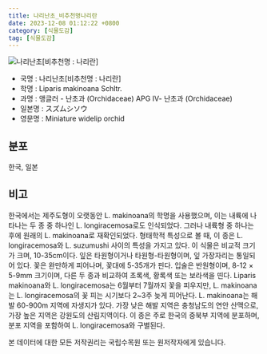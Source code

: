 ```yaml
---
title: 나리난초_비추천명나리란
date: 2023-12-08 01:12:22 +0800
category: [식물도감]
tag: [식물도감]
---
```




![나리난초[비추천명 : 나리란]](/fileUpload/plants/basic/Orchidaceae/Liparis/15370/1_th2.JPG)
- 국명 : 나리난초[비추천명 : 나리란]
- 학명 : Liparis makinoana Schltr.
- 과명 : 앵글러 - 난초과 (Orchidaceae) APG Ⅳ- 난초과 (Orchidaceae)
- 일본명 : スズムシソウ
- 영문명 : Miniature widelip orchid


## 분포
한국, 일본
## 비고
한국에서는 제주도형이 오랫동안 L. makinoana의 학명을 사용했으며, 이는 내륙에 나타나는 두 종 중 하나인 L. longiracemosa로도 인식되었다. 그러나 내륙형 중 하나는 후에 원래의 L. makinoana로 재확인되었다. 형태학적 특성으로 볼 때, 이 종은 L. longiracemosa와 L. suzumushi 사이의 특성을 가지고 있다. 이 식물은 비교적 크기가 크며, 10-35cm이다. 잎은 타원형이거나 타원형-타원형이며, 잎 가장자리는 통일되어 있다. 꽃은 완만하게 피어나며, 꽃대에 5-35개가 핀다. 입술은 반원형이며, 8-12 × 5-9mm 크기이며, 다른 두 종과 비교하여 초록색, 황록색 또는 보라색을 띤다. Liparis makinoana와 L. longiracemosa는 6월부터 7월까지 꽃을 피우지만, L. makinoana는 L. longiracemosa의 꽃 피는 시기보다 2~3주 늦게 피어난다. L. makinoana는 해발 60-900m 지역에 자생지가 있다. 가장 낮은 해발 지역은 충청남도의 연안 산맥으로, 가장 높은 지역은 강원도의 산림지역이다. 이 종은 주로 한국의 중북부 지역에 분포하며, 분포 지역을 포함하여 L. longiracemosa와 구별된다.






본 데이터에 대한 모든 저작권리는 국립수목원 또는 원저작자에게 있습니다.
